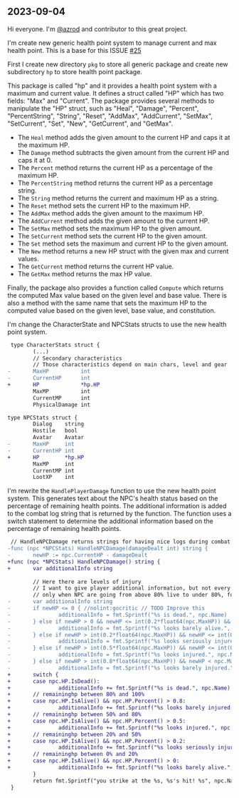 ## 2023-09-04

Hi everyone. I'm [@azrod](https://github.com/azrod) and contributor to this great project.

I'm create new generic health point system to manage current and max health point. This is a base for this ISSUE [#25](https://github.com/zwindler/gocastle/issues/25)

First I create new directory `pkg` to store all generic package and create new subdirectory `hp` to store health point package.

This package is called "hp" and it provides a health point system with a maximum and current value. It defines a struct called "HP" which has two fields: "Max" and "Current". The package provides several methods to manipulate the "HP" struct, such as "Heal", "Damage", "Percent", "PercentString", "String", "Reset", "AddMax", "AddCurrent", "SetMax", "SetCurrent", "Set", "New", "GetCurrent", and "GetMax".

* The `Heal` method adds the given amount to the current HP and caps it at the maximum HP.
* The `Damage` method subtracts the given amount from the current HP and caps it at 0.
* The `Percent` method returns the current HP as a percentage of the maximum HP.
* The `PercentString` method returns the current HP as a percentage string.
* The `String` method returns the current and maximum HP as a string.
* The `Reset` method sets the current HP to the maximum HP.
* The `AddMax` method adds the given amount to the maximum HP.
* The `AddCurrent` method adds the given amount to the current HP.
* The `SetMax` method sets the maximum HP to the given amount.
* The `SetCurrent` method sets the current HP to the given amount.
* The `Set` method sets the maximum and current HP to the given amount.
* The `New` method returns a new HP struct with the given max and current values.
* The `GetCurrent` method returns the current HP value.
* The `GetMax` method returns the max HP value.

Finally, the package also provides a function called `Compute` which returns the computed Max value based on the given level and base value. There is also a method with the same name that sets the maximum HP to the computed value based on the given level, base value, and constitution.

I'm change the CharacterState and NPCStats structs to use the new health point system.

```diff
 type CharacterStats struct {
        (...)
        // Secondary characteristics
        // Those characteristics depend on main chars, level and gear
-       MaxHP          int
-       CurrentHP      int
+       HP             *hp.HP
        MaxMP          int
        CurrentMP      int
        PhysicalDamage int
```

```diff
type NPCStats struct {
        Dialog    string
        Hostile   bool
        Avatar    Avatar
-       MaxHP     int
-       CurrentHP int
+       HP        *hp.HP
        MaxMP     int
        CurrentMP int
        LootXP    int
```

I'm rewrite the `HandlePlayerDamage` function to use the new health point system. This generates text about the NPC's health status based on the percentage of remaining health points. The additional information is added to the combat log string that is returned by the function. The function uses a switch statement to determine the additional information based on the percentage of remaining health points.

```diff
 // HandleNPCDamage returns strings for having nice logs during combat with NPCs.
-func (npc *NPCStats) HandleNPCDamage(damageDealt int) string {
-       newHP := npc.CurrentHP - damageDealt
+func (npc *NPCStats) HandleNPCDamage() string {
+       var additionalInfo string
 
        // Here there are levels of injury
        // I want to give player additional information, but not every time!
        // only when NPC are going from above 80% live to under 80%, for example
-       var additionalInfo string
-       if newHP <= 0 { //nolint:gocritic // TODO Improve this
-               additionalInfo = fmt.Sprintf("%s is dead.", npc.Name)
-       } else if newHP > 0 && newHP <= int(0.2*float64(npc.MaxHP)) && npc.CurrentHP > int(0.2*float64(npc.MaxHP)) {
-               additionalInfo = fmt.Sprintf("%s looks barely alive.", npc.Name)
-       } else if newHP > int(0.2*float64(npc.MaxHP)) && newHP <= int(0.5*float64(npc.MaxHP)) && npc.CurrentHP > int(0.5*float64(npc.MaxHP)) {
-               additionalInfo = fmt.Sprintf("%s looks seriously injured.", npc.Name)
-       } else if newHP > int(0.5*float64(npc.MaxHP)) && newHP <= int(0.8*float64(npc.MaxHP)) && npc.CurrentHP > int(0.8*float64(npc.MaxHP)) {
-               additionalInfo = fmt.Sprintf("%s looks injured.", npc.Name)
-       } else if newHP > int(0.8*float64(npc.MaxHP)) && newHP < npc.MaxHP && npc.CurrentHP == npc.MaxHP {
-               additionalInfo = fmt.Sprintf("%s looks barely injured.", npc.Name)
+       switch {
+       case npc.HP.IsDead():
+               additionalInfo += fmt.Sprintf("%s is dead.", npc.Name)
+       // remaininghp between 80% and 100%
+       case npc.HP.IsAlive() && npc.HP.Percent() > 0.8:
+               additionalInfo += fmt.Sprintf("%s looks barely injured.", npc.Name)
+       // remaininghp between 50% and 80%
+       case npc.HP.IsAlive() && npc.HP.Percent() > 0.5:
+               additionalInfo += fmt.Sprintf("%s looks injured.", npc.Name)
+       // remaininghp between 20% and 50%
+       case npc.HP.IsAlive() && npc.HP.Percent() > 0.2:
+               additionalInfo += fmt.Sprintf("%s looks seriously injured.", npc.Name)
+       // remaininghp between 0% and 20%
+       case npc.HP.IsAlive() && npc.HP.Percent() > 0:
+               additionalInfo += fmt.Sprintf("%s looks barely alive.", npc.Name)
        }
        return fmt.Sprintf("you strike at the %s, %s's hit! %s", npc.Name, npc.Pronoun, additionalInfo)
 }
```
